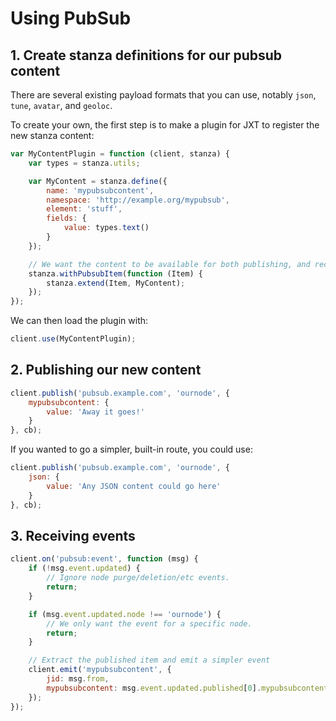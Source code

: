 # Using PubSub

## 1. Create stanza definitions for our pubsub content

There are several existing payload formats that you can use, notably `json`, `tune`, `avatar`, and `geoloc`.

To create your own, the first step is to make a plugin for JXT to register the new stanza content:

```javascript
var MyContentPlugin = function (client, stanza) {
    var types = stanza.utils;

    var MyContent = stanza.define({
        name: 'mypubsubcontent',
        namespace: 'http://example.org/mypubsub',
        element: 'stuff',
        fields: {
            value: types.text()
        }
    });

    // We want the content to be available for both publishing, and receiving update events.
    stanza.withPubsubItem(function (Item) {
        stanza.extend(Item, MyContent);
    });
});
```

We can then load the plugin with:

```javascript
client.use(MyContentPlugin);
```

## 2. Publishing our new content

```javascript
client.publish('pubsub.example.com', 'ournode', {
    mypubsubcontent: {
        value: 'Away it goes!'
    }
}, cb);
```

If you wanted to go a simpler, built-in route, you could use:

```javascript
client.publish('pubsub.example.com', 'ournode', {
    json: {
        value: 'Any JSON content could go here'
    }
}, cb);
```

## 3. Receiving events

```javascript
client.on('pubsub:event', function (msg) {
    if (!msg.event.updated) {
        // Ignore node purge/deletion/etc events.
        return;
    }

    if (msg.event.updated.node !== 'ournode') {
        // We only want the event for a specific node.
        return;
    }

    // Extract the published item and emit a simpler event
    client.emit('mypubsubcontent', {
        jid: msg.from,
        mypubsubcontent: msg.event.updated.published[0].mypubsubcontent
    });
});
```
